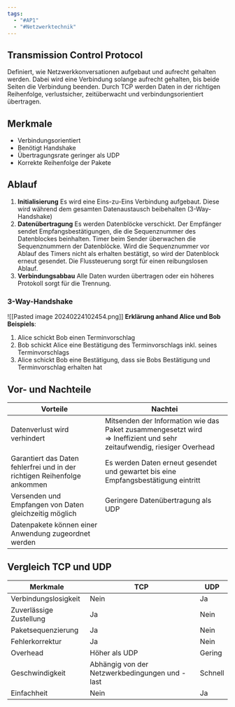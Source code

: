 ```yaml
---
tags:
  - "#AP1"
  - "#Netzwerktechnik"
---
```

## Transmission Control Protocol
Definiert, wie Netzwerkkonversationen aufgebaut und aufrecht gehalten werden. Dabei wird eine Verbindung solange aufrecht gehalten, bis beide Seiten die Verbindung beenden.
Durch TCP werden Daten in der richtigen Reihenfolge, verlustsicher, zeitüberwacht und verbindungsorientiert übertragen.

## Merkmale
+ Verbindungsorientiert
+ Benötigt Handshake
+ Übertragungsrate geringer als UDP
+ Korrekte Reihenfolge der Pakete
## Ablauf
1. **Initialisierung**
	Es wird eine Eins-zu-Eins Verbindung aufgebaut. Diese wird während dem gesamten Datenaustausch beibehalten (3-Way-Handshake)
2. **Datenübertragung**
	Es werden Datenblöcke verschickt. Der Empfänger sendet Empfangsbestätigungen, die die Sequenznummer des Datenblockes beinhalten.
	Timer beim Sender überwachen die Sequenznummern der Datenblöcke. 
	Wird die Sequenznummer vor Ablauf des Timers nicht als erhalten bestätigt, so wird der Datenblock erneut gesendet.
	Die Flussteuerung sorgt für einen reibungslosen Ablauf.
3. **Verbindungsabbau**
	Alle Daten wurden übertragen oder ein höheres Protokoll sorgt für die Trennung.

### 3-Way-Handshake
![[Pasted image 20240224102454.png]]
**Erklärung anhand Alice und Bob Beispiels**:
1. Alice schickt Bob einen Terminvorschlag
2. Bob schickt Alice eine Bestätigung des Terminvorschlags inkl. seines Terminvorschlags
3. Alice schickt Bob eine Bestätigung, dass sie Bobs Bestätigung und Terminvorschlag erhalten hat
## Vor- und Nachteile
| **Vorteile**                                                              | **Nachtei**                                                  |
| ------------------------------------------------------------------------- | ------------------------------------------------------------ |
| Datenverlust wird verhindert                                              | Mitsenden der Information wie das Paket zusammengesetzt wird	<br>=> Ineffizient und sehr zeitaufwendig, riesiger Overhead  |
| Garantiert das Daten fehlerfrei und in der richtigen Reihenfolge ankommen |  Es werden Daten erneut gesendet und gewartet bis eine Empfangsbestätigung eintritt                                                              |
| Versenden und Empfangen von Daten gleichzeitig möglich                    | Geringere Datenübertragung als UDP                                                             |
| Datenpakete können einer Anwendung zugeordnet werden                      |                                                              |

## Vergleich TCP und UDP
| **Merkmale** | **TCP** | **UDP** |
| ---- | ---- | ---- |
| Verbindungslosigkeit | Nein | Ja |
| Zuverlässige Zustellung | Ja | Nein |
| Paketsequenzierung | Ja | Nein |
| Fehlerkorrektur | Ja | Nein |
| Overhead | Höher als UDP | Gering |
| Geschwindigkeit | Abhängig von der Netzwerkbedingungen und -last | Schnell |
| Einfachheit | Nein | Ja |
